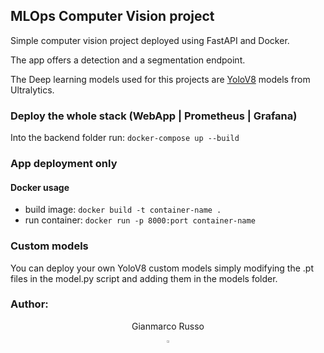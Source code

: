 ## MLOps Computer Vision project
Simple computer vision project deployed using FastAPI and Docker.

The app offers a detection and a segmentation endpoint.

The Deep learning models used for this projects are [YoloV8](https://docs.ultralytics.com/models/yolov8/#supported-tasks-and-modeshttps://docs.ultralytics.com/models/yolov8/#supported-tasks-and-modes) models from Ultralytics.

### Deploy the whole stack (WebApp | Prometheus | Grafana)
Into the backend folder run:  ```docker-compose up --build```

### App deployment only
#### Docker usage
- build image: ```docker build -t container-name .```
- run container: ```docker run -p 8000:port container-name```


### Custom models
You can deploy your own YoloV8 custom models simply modifying the .pt files in the model.py script and adding them in the models folder.

### Author:
  <div align="center">
    <p>Gianmarco Russo</p>
    <a href="https://www.linkedin.com/in/grusso98/" style="text-decoration:none;">
      <img src="https://upload.wikimedia.org/wikipedia/commons/thumb/c/ca/LinkedIn_logo_initials.png/640px-LinkedIn_logo_initials.png" width="2%" alt="" /></a>
  </div>
<br>
<br>
